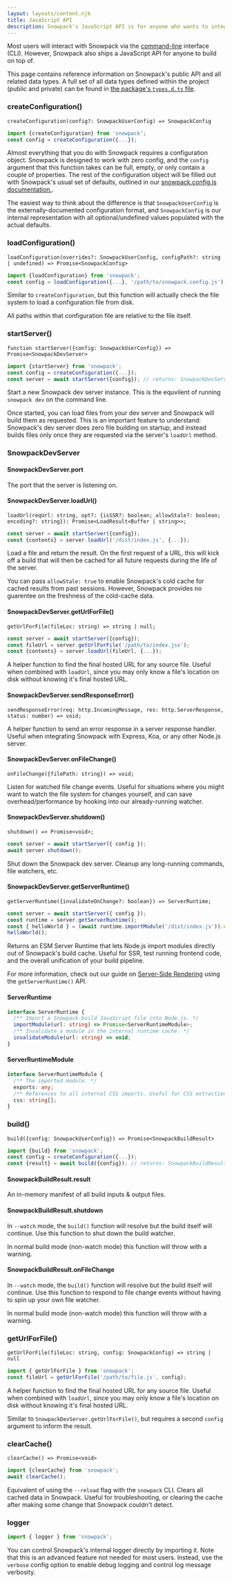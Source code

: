 ```yaml
---
layout: layouts/content.njk
title: JavaScript API
description: Snowpack's JavaScript API is for anyone who wants to integrate with some custom build pipeline or server-side rendering engine.
---
```


Most users will interact with Snowpack via the [command-line](/reference/cli-command-line-interface) interface (CLI). However, Snowpack also ships a JavaScript API for anyone to build on top of.

This page contains reference information on Snowpack's public API and all related data types. A full set of all data types defined within the project (public and private) can be found in [the package's `types.d.ts` file](https://unpkg.com/browse/snowpack@3.0.10/lib/types.d.ts).

### createConfiguration()

`createConfiguration(config?: SnowpackUserConfig) => SnowpackConfig`

```js
import {createConfiguration} from 'snowpack';
const config = createConfiguration({...});
```

Almost everything that you do with Snowpack requires a configuration object. Snowpack is designed to work with zero config, and the `config` argument that this function takes can be full, empty, or only contain a couple of properties. The rest of the configuration object will be filled out with Snowpack's usual set of defaults, outlined in our [snowpack.config.js documentation.](/reference/configuration).

The easiest way to think about the difference is that `SnowpackUserConfig` is the externally-documented configuration format, and `SnowpackConfig` is our internal representation with all optional/undefined values populated with the actual defaults.

### loadConfiguration()

`loadConfiguration(overrides?: SnowpackUserConfig, configPath?: string | undefined) => Promise<SnowpackConfig>`

```js
import {loadConfiguration} from 'snowpack';
const config = loadConfiguration({...}, '/path/to/snowpack.config.js');
```

Similar to `createConfiguration`, but this function will actually check the file system to load a configuration file from disk.

All paths within that configuration file are relative to the file itself.

### startServer()

`function startServer({config: SnowpackUserConfig}) => Promise<SnowpackDevServer>`

```js
import {startServer} from 'snowpack';
const config = createConfiguration({...});
const server = await startServer({config}); // returns: SnowpackDevServer
```

Start a new Snowpack dev server instance. This is the equvilent of running `snowpack dev` on the command line.

Once started, you can load files from your dev server and Snowpack will build them as requested. This is an important feature to understand: Snowpack's dev server does zero file building on startup, and instead builds files only once they are requested via the server's `loadUrl` method.

### SnowpackDevServer

#### SnowpackDevServer.port

The port that the server is listening on.

#### SnowpackDevServer.loadUrl()

`loadUrl(reqUrl: string, opt?: {isSSR?: boolean; allowStale?: boolean; encoding?: string}): Promise<LoadResult<Buffer | string>>;`

```ts
const server = await startServer({config});
const {contents} = server.loadUrl('/dist/index.js', {...});
```

Load a file and return the result. On the first request of a URL, this will kick off a build that will then be cached for all future requests during the life of the server.

You can pass `allowStale: true` to enable Snowpack's cold cache for cached results from past sessions. However, Snowpack provides no guarentee on the freshness of the cold-cache data.

#### SnowpackDevServer.getUrlForFile()

`getUrlForFile(fileLoc: string) => string | null;`

```ts
const server = await startServer({config});
const fileUrl = server.getUrlForFile('/path/to/index.jsx');
const {contents} = server.loadUrl(fileUrl, {...});
```

A helper function to find the final hosted URL for any source file. Useful when combined with `loadUrl`, since you may only know a file's location on disk without knowing it's final hosted URL.

#### SnowpackDevServer.sendResponseError()

`sendResponseError(req: http.IncomingMessage, res: http.ServerResponse, status: number) => void;`

A helper function to send an error response in a server response handler. Useful when integrating Snowpack with Express, Koa, or any other Node.js server.

#### SnowpackDevServer.onFileChange()

`onFileChange({filePath: string}) => void;`

Listen for watched file change events. Useful for situations where you might want to watch the file system for changes yourself, and can save overhead/performance by hooking into our already-running watcher.

#### SnowpackDevServer.shutdown()

`shutdown() => Promise<void>;`

```ts
const server = await startServer({ config });
await server.shutdown();
```

Shut down the Snowpack dev server. Cleanup any long-running commands, file watchers, etc.

#### SnowpackDevServer.getServerRuntime()

`getServerRuntime({invalidateOnChange?: boolean}) => ServerRuntime;`

```ts
const server = await startServer({ config });
const runtime = server.getServerRuntime();
const { helloWorld } = (await runtime.importModule('/dist/index.js')).exports;
helloWorld();
```

Returns an ESM Server Runtime that lets Node.js import modules directly out of Snowpack's build cache. Useful for SSR, test running frontend code, and the overall unification of your build pipeline.

For more information, check out our guide on [Server-Side Rendering](/guides/server-side-render) using the `getServerRuntime()` API.

#### ServerRuntime

```ts
interface ServerRuntime {
  /** Import a Snowpack-build JavaScript file into Node.js. */
  importModule(url: string) => Promise<ServerRuntimeModule>;
  /** Invalidate a module in the internal runtime cache. */
  invalidateModule(url: string) => void;
}
```

#### ServerRuntimeModule

```ts
interface ServerRuntimeModule {
  /** The imported module. */
  exports: any;
  /** References to all internal CSS imports. Useful for CSS extraction. */
  css: string[];
}
```

### build()

`build({config: SnowpackUserConfig}) => Promise<SnowpackBuildResult>`

```js
import {build} from 'snowpack';
const config = createConfiguration({...});
const {result} = await build({config}); // returns: SnowpackBuildResult
```

#### SnowpackBuildResult.result

An in-memory manifest of all build inputs & output files.

#### SnowpackBuildResult.shutdown

In `--watch` mode, the `build()` function will resolve but the build itself will continue. Use this function to shut down the build watcher.

In normal build mode (non-watch mode) this function will throw with a warning.

#### SnowpackBuildResult.onFileChange

In `--watch` mode, the `build()` function will resolve but the build itself will continue. Use this function to respond to file change events without having to spin up your own file watcher.

In normal build mode (non-watch mode) this function will throw with a warning.

### getUrlForFile()

`getUrlForFile(fileLoc: string, config: SnowpackConfig) => string | null`

```js
import { getUrlForFile } from 'snowpack';
const fileUrl = getUrlForFile('/path/to/file.js', config);
```

A helper function to find the final hosted URL for any source file. Useful when combined with `loadUrl`, since you may only know a file's location on disk without knowing it's final hosted URL.

Similar to `SnowpackDevServer.getUrlForFile()`, but requires a second `config` argument to inform the result.

### clearCache()

`clearCache() => Promise<void>`

```js
import {clearCache} from 'snowpack';
await clearCache();
```

Equivalent of using the `--reload` flag with the `snowpack` CLI. Clears all cached data in Snowpack. Useful for troubleshooting, or clearing the cache after making some change that Snowpack couldn't detect.

### logger

```js
import { logger } from 'snowpack';
```

You can control Snowpack's internal logger directly by importing it. Note that this is an advanced feature not needed for most users. Instead, use the `verbose` config option to enable debug logging and control log message verbosity.

